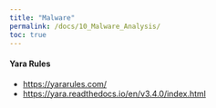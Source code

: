 ```yaml
---
title: "Malware"
permalink: /docs/10_Malware_Analysis/
toc: true
---
```




#### Yara Rules
- https://yararules.com/
- https://yara.readthedocs.io/en/v3.4.0/index.html
